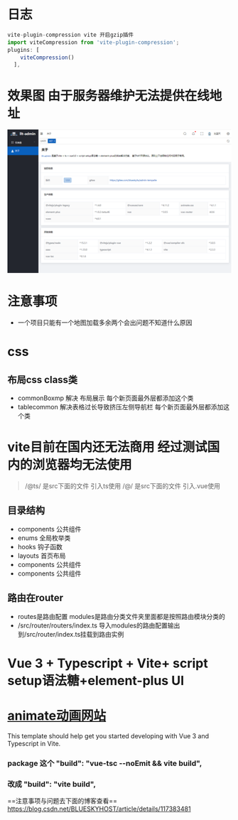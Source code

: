 # 日志 
```js
vite-plugin-compression vite 开启gzip插件
import viteCompression from 'vite-plugin-compression';
plugins: [
    viteCompression()
  ],

```
# 效果图 由于服务器维护无法提供在线地址
![me](public/me.png) 
# 注意事项
* 一个项目只能有一个地图加载多余两个会出问题不知道什么原因
# css
## 布局css class类
* commonBoxmp 解决 布局展示 每个新页面最外层都添加这个类
* tablecommon 解决表格过长导致挤压左侧导航栏 每个新页面最外层都添加这个类
# vite目前在国内还无法商用 经过测试国内的浏览器均无法使用
> /@ts/ 是src下面的文件 引入ts使用
> /@/ 是src下面的文件 引入.vue使用
## 目录结构
* components 公共组件
* enums 全局枚举类
* hooks 钩子函数
* layouts 首页布局
* components 公共组件
* components 公共组件
## 路由在router
* routes是路由配置 modules是路由分类文件夹里面都是按照路由模块分类的
* /src/router/routers/index.ts 导入modules的路由配置输出到/src/router/index.ts挂载到路由实例
# Vue 3 + Typescript + Vite+ script setup语法糖+element-plus UI

# [animate动画网站](https://animate.style/) 
This template should help get you started developing with Vue 3 and Typescript in Vite.
### package 这个 "build": "vue-tsc --noEmit && vite build",
### 改成 "build": "vite build",
==注意事项与问题去下面的博客查看==
https://blog.csdn.net/BLUESKYHOST/article/details/117383481

